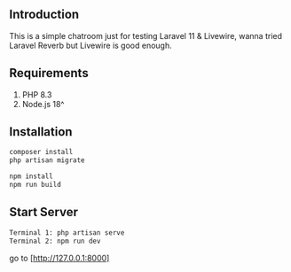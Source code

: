 ## Introduction

This is a simple chatroom just for testing Laravel 11 & Livewire, wanna tried Laravel Reverb but Livewire is good enough.

## Requirements

1. PHP 8.3
2. Node.js 18^

## Installation

```sh
composer install
php artisan migrate

npm install
npm run build
```

## Start Server

```sh
Terminal 1: php artisan serve
Terminal 2: npm run dev
```

go to [http://127.0.0.1:8000]

